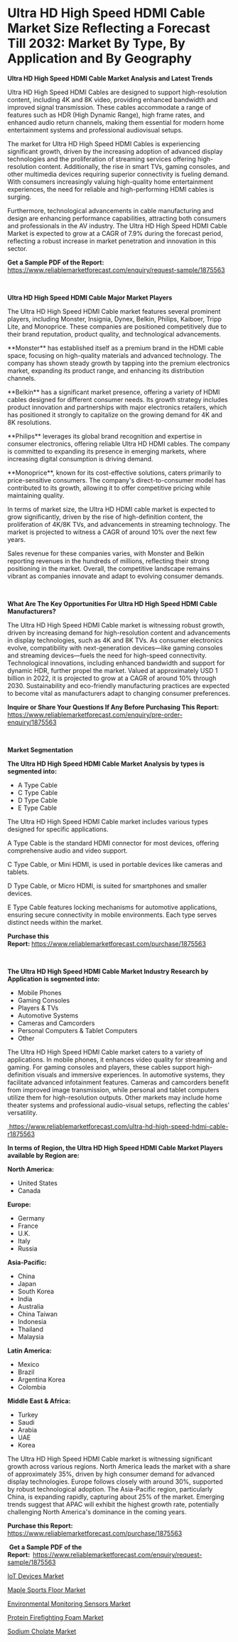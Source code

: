 <p><h1>Ultra HD High Speed HDMI Cable Market Size Reflecting a Forecast Till 2032: Market By Type, By Application and By Geography</h1></p><p><strong>Ultra HD High Speed HDMI Cable Market Analysis and Latest Trends</strong></p>
<p><p>Ultra HD High Speed HDMI Cables are designed to support high-resolution content, including 4K and 8K video, providing enhanced bandwidth and improved signal transmission. These cables accommodate a range of features such as HDR (High Dynamic Range), high frame rates, and enhanced audio return channels, making them essential for modern home entertainment systems and professional audiovisual setups.</p><p>The market for Ultra HD High Speed HDMI Cables is experiencing significant growth, driven by the increasing adoption of advanced display technologies and the proliferation of streaming services offering high-resolution content. Additionally, the rise in smart TVs, gaming consoles, and other multimedia devices requiring superior connectivity is fueling demand. With consumers increasingly valuing high-quality home entertainment experiences, the need for reliable and high-performing HDMI cables is surging.</p><p>Furthermore, technological advancements in cable manufacturing and design are enhancing performance capabilities, attracting both consumers and professionals in the AV industry. The Ultra HD High Speed HDMI Cable Market is expected to grow at a CAGR of 7.9% during the forecast period, reflecting a robust increase in market penetration and innovation in this sector.</p></p>
<p><strong>Get a Sample PDF of the Report:&nbsp;</strong> <a href="https://www.reliablemarketforecast.com/enquiry/request-sample/1875563?utm_campaign=2011&utm_medium=2&utm_source=Github&utm_content=ia&utm_term=11022025&utm_id=ultra-hd-high-speed-hdmi-cable">https://www.reliablemarketforecast.com/enquiry/request-sample/1875563</a></p>
<p>&nbsp;</p>
<p><strong>Ultra HD High Speed HDMI Cable Major Market Players</strong></p>
<p><p>The Ultra HD High Speed HDMI Cable market features several prominent players, including Monster, Insignia, Dynex, Belkin, Philips, Kaiboer, Tripp Lite, and Monoprice. These companies are positioned competitively due to their brand reputation, product quality, and technological advancements.</p><p>**Monster** has established itself as a premium brand in the HDMI cable space, focusing on high-quality materials and advanced technology. The company has shown steady growth by tapping into the premium electronics market, expanding its product range, and enhancing its distribution channels.</p><p>**Belkin** has a significant market presence, offering a variety of HDMI cables designed for different consumer needs. Its growth strategy includes product innovation and partnerships with major electronics retailers, which has positioned it strongly to capitalize on the growing demand for 4K and 8K resolutions.</p><p>**Philips** leverages its global brand recognition and expertise in consumer electronics, offering reliable Ultra HD HDMI cables. The company is committed to expanding its presence in emerging markets, where increasing digital consumption is driving demand.</p><p>**Monoprice**, known for its cost-effective solutions, caters primarily to price-sensitive consumers. The company's direct-to-consumer model has contributed to its growth, allowing it to offer competitive pricing while maintaining quality.</p><p>In terms of market size, the Ultra HD HDMI cable market is expected to grow significantly, driven by the rise of high-definition content, the proliferation of 4K/8K TVs, and advancements in streaming technology. The market is projected to witness a CAGR of around 10% over the next few years.</p><p>Sales revenue for these companies varies, with Monster and Belkin reporting revenues in the hundreds of millions, reflecting their strong positioning in the market. Overall, the competitive landscape remains vibrant as companies innovate and adapt to evolving consumer demands.</p></p>
<p>&nbsp;</p>
<p><strong>What Are The Key Opportunities For Ultra HD High Speed HDMI Cable Manufacturers?</strong></p>
<p><p>The Ultra HD High Speed HDMI Cable market is witnessing robust growth, driven by increasing demand for high-resolution content and advancements in display technologies, such as 4K and 8K TVs. As consumer electronics evolve, compatibility with next-generation devices—like gaming consoles and streaming devices—fuels the need for high-speed connectivity. Technological innovations, including enhanced bandwidth and support for dynamic HDR, further propel the market. Valued at approximately USD 1 billion in 2022, it is projected to grow at a CAGR of around 10% through 2030. Sustainability and eco-friendly manufacturing practices are expected to become vital as manufacturers adapt to changing consumer preferences.</p></p>
<p><strong>Inquire or Share Your Questions If Any Before Purchasing This Report:</strong> <a href="https://www.reliablemarketforecast.com/enquiry/pre-order-enquiry/1875563?utm_campaign=2011&utm_medium=2&utm_source=Github&utm_content=ia&utm_term=11022025&utm_id=ultra-hd-high-speed-hdmi-cable">https://www.reliablemarketforecast.com/enquiry/pre-order-enquiry/1875563</a></p>
<p>&nbsp;</p>
<p><strong>Market Segmentation</strong></p>
<p><strong>The Ultra HD High Speed HDMI Cable Market Analysis by types is segmented into:</strong></p>
<p><ul><li>A Type Cable</li><li>C Type Cable</li><li>D Type Cable</li><li>E Type Cable</li></ul></p>
<p><p>The Ultra HD High Speed HDMI Cable market includes various types designed for specific applications. </p><p>A Type Cable is the standard HDMI connector for most devices, offering comprehensive audio and video support. </p><p>C Type Cable, or Mini HDMI, is used in portable devices like cameras and tablets. </p><p>D Type Cable, or Micro HDMI, is suited for smartphones and smaller devices. </p><p>E Type Cable features locking mechanisms for automotive applications, ensuring secure connectivity in mobile environments. Each type serves distinct needs within the market.</p></p>
<p><strong>Purchase this Report:&nbsp;</strong><a href="https://www.reliablemarketforecast.com/purchase/1875563?utm_campaign=2011&utm_medium=2&utm_source=Github&utm_content=ia&utm_term=11022025&utm_id=ultra-hd-high-speed-hdmi-cable">https://www.reliablemarketforecast.com/purchase/1875563</a></p>
<p>&nbsp;</p>
<p><strong>The Ultra HD High Speed HDMI Cable Market Industry Research by Application is segmented into:</strong></p>
<p><ul><li>Mobile Phones</li><li>Gaming Consoles</li><li>Players & TVs</li><li>Automotive Systems</li><li>Cameras and Camcorders</li><li>Personal Computers & Tablet Computers</li><li>Other</li></ul></p>
<p><p>The Ultra HD High Speed HDMI Cable market caters to a variety of applications. In mobile phones, it enhances video quality for streaming and gaming. For gaming consoles and players, these cables support high-definition visuals and immersive experiences. In automotive systems, they facilitate advanced infotainment features. Cameras and camcorders benefit from improved image transmission, while personal and tablet computers utilize them for high-resolution outputs. Other markets may include home theater systems and professional audio-visual setups, reflecting the cables' versatility.</p></p>
<p><a href="https://www.reliablemarketforecast.com/ultra-hd-high-speed-hdmi-cable-r1875563?utm_campaign=2011&utm_medium=2&utm_source=Github&utm_content=ia&utm_term=11022025&utm_id=ultra-hd-high-speed-hdmi-cable">&nbsp;https://www.reliablemarketforecast.com/ultra-hd-high-speed-hdmi-cable-r1875563</a></p>
<p><strong>In terms of Region, the Ultra HD High Speed HDMI Cable Market Players available by Region are:</strong></p>
<p>
    <p> <strong> North America: </strong>
        <ul>
            <li>United States</li>
            <li>Canada</li>
        </ul>
        </p> 
    <p> <strong> Europe: </strong>
        <ul>
            <li>Germany</li>
            <li>France</li>
            <li>U.K.</li>
            <li>Italy</li>
            <li>Russia</li>
        </ul>
        </p> 
    <p> <strong> Asia-Pacific: </strong>
        <ul>
            <li>China</li>
            <li>Japan</li>
            <li>South Korea</li>
            <li>India</li>
            <li>Australia</li>
            <li>China Taiwan</li>
            <li>Indonesia</li>
            <li>Thailand</li>
            <li>Malaysia</li>
        </ul>
        </p> 
    <p> <strong> Latin America: </strong>
        <ul>
            <li>Mexico</li>
            <li>Brazil</li>
            <li>Argentina Korea</li>
            <li>Colombia</li>
        </ul>
        </p> 
    <p> <strong> Middle East & Africa: </strong>
        <ul>
            <li>Turkey</li>
            <li>Saudi</li>
            <li>Arabia</li>
            <li>UAE</li>
            <li>Korea</li>
        </ul>
    </p>
    </p>
<p><p>The Ultra HD High Speed HDMI Cable market is witnessing significant growth across various regions. North America leads the market with a share of approximately 35%, driven by high consumer demand for advanced display technologies. Europe follows closely with around 30%, supported by robust technological adoption. The Asia-Pacific region, particularly China, is expanding rapidly, capturing about 25% of the market. Emerging trends suggest that APAC will exhibit the highest growth rate, potentially challenging North America's dominance in the coming years.</p></p>
<p><strong>Purchase this Report: </strong><a href="https://www.reliablemarketforecast.com/purchase/1875563?utm_campaign=2011&utm_medium=2&utm_source=Github&utm_content=ia&utm_term=11022025&utm_id=ultra-hd-high-speed-hdmi-cable">https://www.reliablemarketforecast.com/purchase/1875563</a></p>
<p>&nbsp;<strong>Get a Sample PDF of the Report:&nbsp;&nbsp;</strong><a href="https://www.reliablemarketforecast.com/enquiry/request-sample/1875563?utm_campaign=2011&utm_medium=2&utm_source=Github&utm_content=ia&utm_term=11022025&utm_id=ultra-hd-high-speed-hdmi-cable">https://www.reliablemarketforecast.com/enquiry/request-sample/1875563</a></p>
<p><strong></strong></p>
<p><p><a href="https://github.com/farklasu/Market-Research-Report-List-1/blob/main/iot-devices-market.md?utm_campaign=2011&utm_medium=2&utm_source=Github&utm_content=ia&utm_term=11022025&utm_id=ultra-hd-high-speed-hdmi-cable">IoT Devices Market</a></p><p><a href="https://www.linkedin.com/pulse/based-recent-market-research-maple-sports-floor-set-experience-b4eie?utm_campaign=2011&utm_medium=2&utm_source=Github&utm_content=ia&utm_term=11022025&utm_id=ultra-hd-high-speed-hdmi-cable">Maple Sports Floor Market</a></p><p><a href="https://github.com/maxihaso/Market-Research-Report-List-1/blob/main/environmental-monitoring-sensors-market.md?utm_campaign=2011&utm_medium=2&utm_source=Github&utm_content=ia&utm_term=11022025&utm_id=ultra-hd-high-speed-hdmi-cable">Environmental Monitoring Sensors Market</a></p><p><a href="https://www.linkedin.com/pulse/finding-growth-prospectsaided-through-protein-firefighting-b0ice?utm_campaign=2011&utm_medium=2&utm_source=Github&utm_content=ia&utm_term=11022025&utm_id=ultra-hd-high-speed-hdmi-cable">Protein Firefighting Foam Market</a></p><p><a href="https://www.linkedin.com/pulse/sodium-cholate-market-velocity-135-cagr-trajectory-2025-2032-5znhe?utm_campaign=2011&utm_medium=2&utm_source=Github&utm_content=ia&utm_term=11022025&utm_id=ultra-hd-high-speed-hdmi-cable">Sodium Cholate Market</a></p></p>